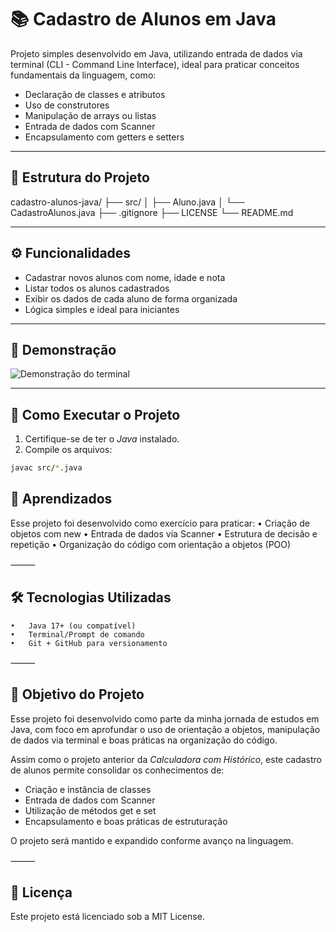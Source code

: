 # 📚 Cadastro de Alunos em Java

Projeto simples desenvolvido em Java, utilizando entrada de dados via terminal (CLI - Command Line Interface), ideal para praticar conceitos fundamentais da linguagem, como:

- Declaração de classes e atributos
- Uso de construtores
- Manipulação de arrays ou listas
- Entrada de dados com Scanner
- Encapsulamento com getters e setters

---

## 📂 Estrutura do Projeto
cadastro-alunos-java/
├── src/
│   ├── Aluno.java
│   └── CadastroAlunos.java
├── .gitignore
├── LICENSE
└── README.md

 ---

## ⚙️ Funcionalidades

- Cadastrar novos alunos com nome, idade e nota
- Listar todos os alunos cadastrados
- Exibir os dados de cada aluno de forma organizada
- Lógica simples e ideal para iniciantes

---

## 📸 Demonstração

![Demonstração do terminal](./imgs/demo-cadastro-alunos.png)

---

## 🚀 Como Executar o Projeto

1. Certifique-se de ter o *Java* instalado.
2. Compile os arquivos:

```bash
javac src/*.java 
```

## 🧠 Aprendizados

Esse projeto foi desenvolvido como exercício para praticar:
	•	Criação de objetos com new
	•	Entrada de dados via Scanner
	•	Estrutura de decisão e repetição
	•	Organização do código com orientação a objetos (POO)

⸻

## 🛠 Tecnologias Utilizadas
	•	Java 17+ (ou compatível)
	•	Terminal/Prompt de comando
	•	Git + GitHub para versionamento

⸻

## 🎯 Objetivo do Projeto

Esse projeto foi desenvolvido como parte da minha jornada de estudos em Java, com foco em aprofundar o uso de orientação a objetos, manipulação de dados via terminal e boas práticas na organização do código.

Assim como o projeto anterior da *Calculadora com Histórico*, este cadastro de alunos permite consolidar os conhecimentos de:

- Criação e instância de classes
- Entrada de dados com Scanner
- Utilização de métodos get e set
- Encapsulamento e boas práticas de estruturação

O projeto será mantido e expandido conforme avanço na linguagem.

⸻

## 📄 Licença

Este projeto está licenciado sob a MIT License.


